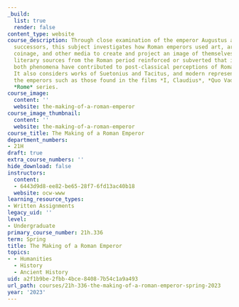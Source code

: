 ```yaml
---
_build:
  list: true
  render: false
content_type: website
course_description: Through close examination of the emperor Augustus and his Julio-Claudian
  successors, this subject investigates how Roman emperors used art, architecture,
  coinage, and other media to create and project an image of themselves, how the surviving
  literary sources from the Roman period reinforced or subverted that image, and how
  both phenomena have contributed to post-classical perceptions of Roman emperors.
  It also considers works of Suetonius and Tacitus, and modern representations of
  the emperors such as those found in the films *I, Claudius*, *Quo Vadis*, and HBO's
  *Rome* series.
course_image:
  content: ''
  website: the-making-of-a-roman-emperor
course_image_thumbnail:
  content: ''
  website: the-making-of-a-roman-emperor
course_title: The Making of a Roman Emperor
department_numbers:
- 21H
draft: true
extra_course_numbers: ''
hide_download: false
instructors:
  content:
  - 6443d9d8-ee82-be65-28f7-6fd13ac40b18
  website: ocw-www
learning_resource_types:
- Written Assignments
legacy_uid: ''
level:
- Undergraduate
primary_course_number: 21h.336
term: Spring
title: The Making of a Roman Emperor
topics:
- - Humanities
  - History
  - Ancient History
uid: a2f1b9be-2fbb-4bce-8408-7b54c1a9a493
url_path: courses/21h-336-the-making-of-a-roman-emperor-spring-2023
year: '2023'
---
```

